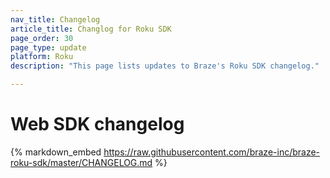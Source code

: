 ```yaml
---
nav_title: Changelog
article_title: Changlog for Roku SDK
page_order: 30
page_type: update
platform: Roku
description: "This page lists updates to Braze's Roku SDK changelog."

---
```


# Web SDK changelog

{% markdown_embed https://raw.githubusercontent.com/braze-inc/braze-roku-sdk/master/CHANGELOG.md %}
